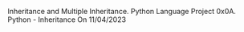 Inheritance and Multiple Inheritance.
Python Language
Project 0x0A. Python - Inheritance
On 11/04/2023
